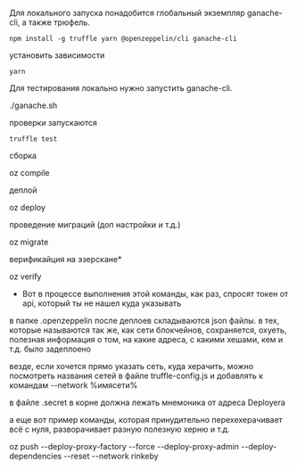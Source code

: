 Для локального запуска
понадобится глобальный экземпляр ganache-cli, а также трюфель.

    npm install -g truffle yarn @openzeppelin/cli ganache-cli

установить зависимости

    yarn

Для тестирования локально нужно запустить ganache-cli.

./ganache.sh

проверки запускаются 

    truffle test


сборка

oz compile

деплой

oz deploy

проведение миграций (доп настройки и т.д.)

oz migrate

верификайция на эзерскане*

oz verify

* Вот в процессе выполнения этой команды, как раз, спросят токен от api, который ты не нашел куда указывать

в папке .openzeppelin после деплоев складываются json файлы. в тех, которые называются так же, как сети блокчейнов, сохраняется, охуеть, полезная информация о том, на какие адреса, с какими хешами, кем и т.д. было задеплоено

везде, если хочется прямо указать сеть, куда херачить, можно посмотреть названия сетей в файле truffle-config.js и добавлять к командам --network %имясети%

в файле .secret в корне должна лежать мнемоника от адреса Deployera

а еще вот пример команды, которая принудительно перехехерачивает всё с нуля, разворачивает разную полезную херню и т.д.

oz push --deploy-proxy-factory --force --deploy-proxy-admin --deploy-dependencies --reset  --network rinkeby
